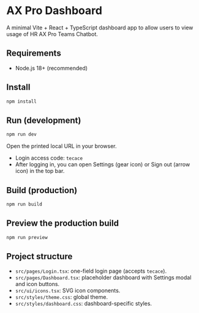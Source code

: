# AX Pro Dashboard
A minimal Vite + React + TypeScript dashboard app to allow users to view usage of HR AX Pro Teams Chatbot.

## Requirements
- Node.js 18+ (recommended)

## Install
```bash
npm install
```

## Run (development)
```bash
npm run dev
```
Open the printed local URL in your browser.

- Login access code: `tecace`
- After logging in, you can open Settings (gear icon) or Sign out (arrow icon) in the top bar.

## Build (production)
```bash
npm run build
```

## Preview the production build
```bash
npm run preview
```

## Project structure
- `src/pages/Login.tsx`: one-field login page (accepts `tecace`).
- `src/pages/Dashboard.tsx`: placeholder dashboard with Settings modal and icon buttons.
- `src/ui/icons.tsx`: SVG icon components.
- `src/styles/theme.css`: global theme.
- `src/styles/dashboard.css`: dashboard-specific styles. 